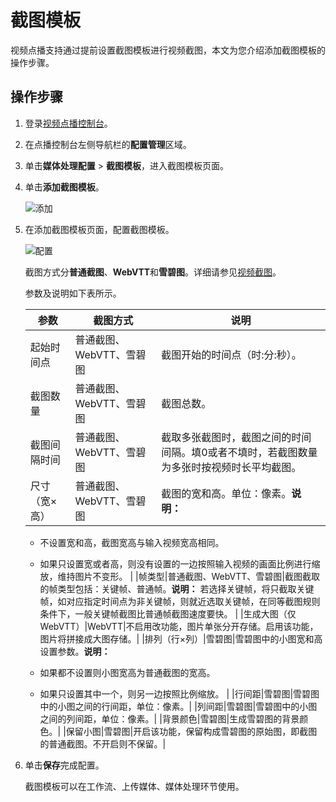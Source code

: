 # 截图模板

视频点播支持通过提前设置截图模板进行视频截图，本文为您介绍添加截图模板的操作步骤。

## 操作步骤

1.  登录[视频点播控制台](https://vod.console.aliyun.com/)。

2.  在点播控制台左侧导航栏的**配置管理**区域。

3.  单击**媒体处理配置** \> **截图模板**，进入截图模板页面。

4.  单击**添加截图模板**。

    ![添加](https://static-aliyun-doc.oss-accelerate.aliyuncs.com/assets/img/zh-CN/8810106061/p182736.png)

5.  在添加截图模板页面，配置截图模板。

    ![配置](https://static-aliyun-doc.oss-accelerate.aliyuncs.com/assets/img/zh-CN/7073855061/p182746.png)

    截图方式分**普通截图**、**WebVTT**和**雪碧图**。详细请参见[视频截图](/intl.zh-CN/开发指南/媒体处理/视频截图.md)。

    参数及说明如下表所示。

    |参数|截图方式|说明|
    |--|----|--|
    |起始时间点|普通截图、WebVTT、雪碧图|截图开始的时间点（时:分:秒）。|
    |截图数量|普通截图、WebVTT、雪碧图|截图总数。|
    |截图间隔时间|普通截图、WebVTT、雪碧图|截取多张截图时，截图之间的时间间隔。填0或者不填时，若截图数量为多张时按视频时长平均截图。|
    |尺寸（宽×高）|普通截图、WebVTT、雪碧图|截图的宽和高。单位：像素。**说明：**

    -   不设置宽和高，截图宽高与输入视频宽高相同。
    -   如果只设置宽或者高，则没有设置的一边按照输入视频的画面比例进行缩放，维持图片不变形。 |
    |帧类型|普通截图、WebVTT、雪碧图|截图截取的帧类型包括：关键帧、普通帧。**说明：** 若选择关键帧，将只截取关键帧，如对应指定时间点为非关键帧，则就近选取关键帧，在同等截图规则条件下，一般关键帧截图比普通帧截图速度要快。 |
    |生成大图（仅WebVTT）|WebVTT|不启用改功能，图片单张分开存储。启用该功能，图片将拼接成大图存储。|
    |排列（行×列）|雪碧图|雪碧图中的小图宽和高设置参数。**说明：**

    -   如果都不设置则小图宽高为普通截图的宽高。
    -   如果只设置其中一个，则另一边按照比例缩放。 |
    |行间距|雪碧图|雪碧图中的小图之间的行间距，单位：像素。|
    |列间距|雪碧图|雪碧图中的小图之间的列间距，单位：像素。|
    |背景颜色|雪碧图|生成雪碧图的背景颜色。|
    |保留小图|雪碧图|开启该功能，保留构成雪碧图的原始图，即截图的普通截图。不开启则不保留。|

6.  单击**保存**完成配置。

    截图模板可以在工作流、上传媒体、媒体处理环节使用。


